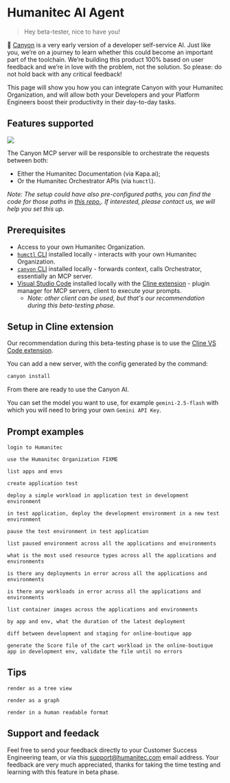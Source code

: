 # Humanitec AI Agent

> Hey beta-tester, nice to have you!

🌌 [Canyon](https://getcanyon.ai/) is a very early version of a developer self-service AI. Just like you, we’re on a journey to learn whether this could become an important part of the toolchain. We’re building this product 100% based on user feedback and we’re in love with the problem, not the solution. So please: do not hold back with any critical feedback!

This page will show you how you can integrate Canyon with your Humanitec Organization, and will allow both your Developers and your Platform Engineers boost their productivity in their day-to-day tasks.

## Features supported

![](ai-agent/png)

The Canyon MCP server will be responsible to orchestrate the requests between both:
- Either the Humanitec Documentation (via Kapa.ai);
- Or the Humanitec Orchestrator APIs (via `humctl`).

_Note: The setup could have also pre-configured paths, you can find the code for those paths in [this repo.](https://github.com/humanitec/canyon-demo-samples/tree/main/pipeline-actions-scripts). If interested, please contact us, we will help you set this up._

## Prerequisites

- Access to your own Humanitec Organization.
- [`humctl` CLI](https://developer.humanitec.com/platform-orchestrator/docs/platform-orchestrator/cli/) installed locally - interacts with your own Humanitec Organization.
- [`canyon` CLI](https://github.com/humanitec/canyon-cli) installed locally - forwards context, calls Orchestrator, essentially an MCP server.
- [Visual Studio Code](https://code.visualstudio.com/download) installed locally with the [Cline extension](https://marketplace.visualstudio.com/items?itemName=saoudrizwan.claude-dev) - plugin manager for MCP servers, client to execute your prompts.
  - _Note: other client can be used, but that's our recommendation during this beta-testing phase._

## Setup in Cline extension

Our recommendation during this beta-testing phase is to use the [Cline VS Code extension](https://marketplace.visualstudio.com/items?itemName=saoudrizwan.claude-dev).

You can add a new server, with the config generated by the command:
```bash
canyon install
```

From there are ready to use the Canyon AI.

You can set the model you want to use, for example `gemini-2.5-flash` with which you will need to bring your own `Gemini API Key`.

## Prompt examples

```none
login to Humanitec
```

```none
use the Humanitec Organization FIXME
```

```none
list apps and envs
```

```none
create application test
```

```none
deploy a simple workload in application test in development environment
```

```none
in test application, deploy the development environment in a new test environment
```

```none
pause the test environment in test application
```

```none
list paused environment across all the applications and environments
```

```none
what is the most used resource types across all the applications and environments
```

```none
is there any deployments in error across all the applications and environments
```

```none
is there any workloads in error across all the applications and environments
```

```none
list container images across the applications and environments
```

```none
by app and env, what the duration of the latest deployment
```

```none
diff between development and staging for online-boutique app
```

```none
generate the Score file of the cart workload in the online-boutique app in development env, validate the file until no errors
```

## Tips

```none
render as a tree view
```

```none
render as a graph
```

```none
render in a human readable format
```

## Support and feedack

Feel free to send your feedback directly to your Customer Success Engineering team, or via this support@humanitec.com email address. Your feedback are very much appreciated, thanks for taking the time testing and learning with this feature in beta phase.
